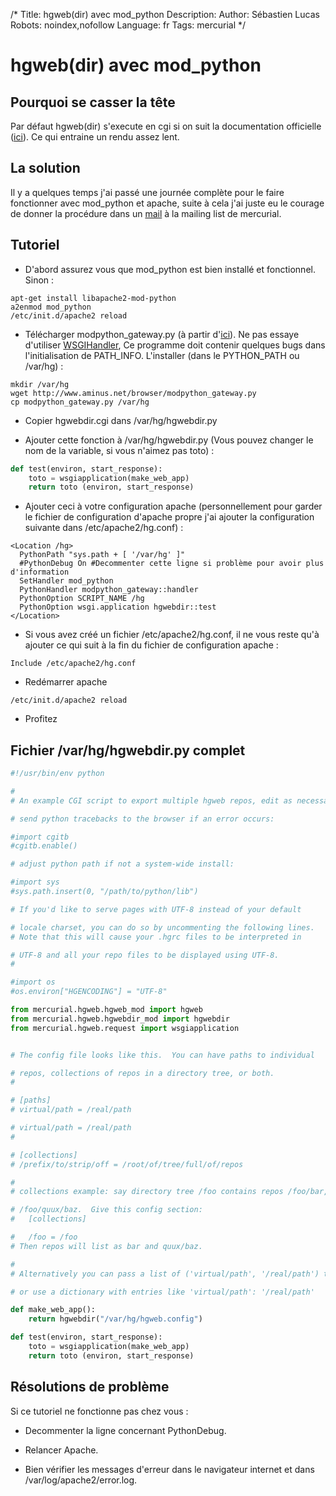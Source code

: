 /*
Title: hgweb(dir) avec mod_python
Description: 
Author: Sébastien Lucas
Robots: noindex,nofollow
Language: fr
Tags: mercurial
*/
# hgweb(dir) avec mod_python

## Pourquoi se casser la tête
Par défaut hgweb(dir) s'execute en cgi si on suit la documentation officielle ([ici](http://www.selenic.com/mercurial/wiki/index.cgi/HgWebDirStepByStep)). Ce qui entraine un rendu assez lent.

## La solution

Il y a quelques temps j'ai passé une journée complète pour le faire fonctionner avec mod_python et apache, suite à cela j'ai juste eu le courage de donner la procédure dans un [mail](http://www.selenic.com/pipermail/mercurial/2007-May/013222.html) à la mailing list de mercurial.

## Tutoriel

*	D'abord assurez vous que mod_python est bien installé et fonctionnel. Sinon :

```
apt-get install libapache2-mod-python
a2enmod mod_python
/etc/init.d/apache2 reload
```


*	Télécharger modpython_gateway.py (à partir d'[ici](http://www.aminus.net/wiki/ModPythonGateway)). Ne pas essaye d'utiliser [WSGIHandler](http://trac.gerf.org/pse/wiki/WSGIHandler), Ce programme doit contenir quelques bugs dans l'initialisation de PATH_INFO. L'installer (dans le PYTHON_PATH ou /var/hg) :

```
mkdir /var/hg
wget http://www.aminus.net/browser/modpython_gateway.py
cp modpython_gateway.py /var/hg
```


*	Copier hgwebdir.cgi dans /var/hg/hgwebdir.py

*	Ajouter cette fonction à /var/hg/hgwebdir.py (Vous pouvez changer le nom de la variable, si vous n'aimez pas toto)  :

```python
def test(environ, start_response):
    toto = wsgiapplication(make_web_app)
    return toto (environ, start_response)
```


*	Ajouter ceci à votre configuration apache (personnellement pour garder le fichier de configuration d'apache propre j'ai ajouter la configuration suivante dans /etc/apache2/hg.conf) :

```
<Location /hg>
  PythonPath "sys.path + [ '/var/hg' ]"
  #PythonDebug On #Decommenter cette ligne si problème pour avoir plus d'information
  SetHandler mod_python
  PythonHandler modpython_gateway::handler
  PythonOption SCRIPT_NAME /hg
  PythonOption wsgi.application hgwebdir::test
</Location>
```


*	Si vous avez créé un fichier /etc/apache2/hg.conf, il ne vous reste qu'à ajouter ce qui suit à la fin du fichier de configuration apache :

```
Include /etc/apache2/hg.conf
```


*	Redémarrer apache

```
/etc/init.d/apache2 reload
```


*	Profitez

## Fichier /var/hg/hgwebdir.py complet

```python
#!/usr/bin/env python

#
# An example CGI script to export multiple hgweb repos, edit as necessary

# send python tracebacks to the browser if an error occurs:

#import cgitb
#cgitb.enable()

# adjust python path if not a system-wide install:

#import sys
#sys.path.insert(0, "/path/to/python/lib")

# If you'd like to serve pages with UTF-8 instead of your default

# locale charset, you can do so by uncommenting the following lines.
# Note that this will cause your .hgrc files to be interpreted in

# UTF-8 and all your repo files to be displayed using UTF-8.
#

#import os
#os.environ["HGENCODING"] = "UTF-8"

from mercurial.hgweb.hgweb_mod import hgweb
from mercurial.hgweb.hgwebdir_mod import hgwebdir
from mercurial.hgweb.request import wsgiapplication


# The config file looks like this.  You can have paths to individual

# repos, collections of repos in a directory tree, or both.
#

# [paths]
# virtual/path = /real/path

# virtual/path = /real/path
#

# [collections]
# /prefix/to/strip/off = /root/of/tree/full/of/repos

#
# collections example: say directory tree /foo contains repos /foo/bar,

# /foo/quux/baz.  Give this config section:
#   [collections]

#   /foo = /foo
# Then repos will list as bar and quux/baz.

#
# Alternatively you can pass a list of ('virtual/path', '/real/path') tuples

# or use a dictionary with entries like 'virtual/path': '/real/path'

def make_web_app():
    return hgwebdir("/var/hg/hgweb.config")

def test(environ, start_response):
    toto = wsgiapplication(make_web_app)
    return toto (environ, start_response)

```

## Résolutions de problème

Si ce tutoriel ne fonctionne pas chez vous :

*	Decommenter la ligne concernant PythonDebug.

*	Relancer Apache.

*	Bien vérifier les messages d'erreur dans le navigateur internet et dans /var/log/apache2/error.log.

